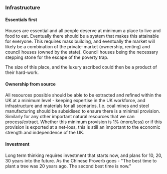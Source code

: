### Infrastructure
#### Essentials first
Houses are essential and all people deserve at minimum a place to live and food to eat. Eventually there should be a system that makes this attainable for everyone. This requires mass building, and eventually the market will likely be a combination of the private-market (ownership, renting) and council houses (owned by the state). Council houses being the necessary stepping stone for the escape of the poverty trap.
  
 The size of this place, and the luxury ascribed could then be a product of their hard-work.
#### Ownership from source
All resources possible should be able to be extracted and refined within the UK at a minimum level - keeping expertise in the UK workforce, and infrastructure and materials for all scenarios. I.e. coal mines and steel manufacturing should be subsidised to ensure there is a minimal provision. Similarly for any other important natural resources that we can process/extract. Whether this minimum provision is 1% (more/less) or if this provision is exported at a net-loss, this is still an important to the economic strength and independence of the UK.
#### Investment
Long term thinking requires investment that starts now, and plans for 10, 20, 30 years into the future. As the Chinese Proverb goes - "The best time to plant a tree was 20 years ago. The second best time is now."